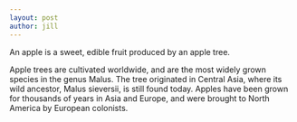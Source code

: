 ```yaml
---
layout: post
author: jill
---
```


An apple is a sweet, edible fruit produced by an apple tree.

Apple trees are cultivated worldwide, and are the most widely grown species in the genus
Malus. The tree originated in Central Asia, where its wild ancestor, Malus sieversii, is
still found today. Apples have been grown for thousands of years in Asia and Europe, and
were brought to North America by European colonists.
